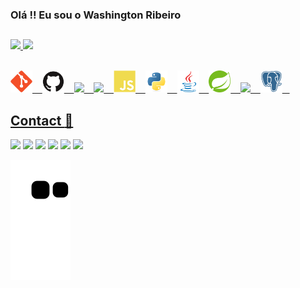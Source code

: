 ### Olá !! Eu sou o Washington Ribeiro
##

<div align="left">
  <a href="https://github.com/WashinRibeiro">
  <img height="180em" src="https://github-readme-stats.vercel.app/api?username=WashinRibeiro&show_icons=true&theme=dracula&include_all_commits=true&count_private=true"/>
  <img height="180em" src="https://github-readme-stats.vercel.app/api/top-langs/?username=WashinRibeiro&layout=compact&langs_count=7&theme=dracula"/>
</div>
  
  
 <br/>
 <p align="left" >
    <img height="35" src="https://raw.githubusercontent.com/devicons/devicon/master/icons/git/git-original.svg">  &nbsp;&nbsp;
    <img height="35" src="https://raw.githubusercontent.com/devicons/devicon/master/icons/github/github-original.svg"> &nbsp;&nbsp;
    <img height="35" src="https://cdn.jsdelivr.net/gh/devicons/devicon/icons/html5/html5-original.svg" /> &nbsp;&nbsp;
    <img height="35" src="https://cdn.jsdelivr.net/gh/devicons/devicon/icons/css3/css3-original.svg" /> &nbsp;&nbsp;
    <img height="35" src="https://raw.githubusercontent.com/devicons/devicon/master/icons/javascript/javascript-plain.svg"> &nbsp;&nbsp;
    <img height="35" src="https://raw.githubusercontent.com/devicons/devicon/master/icons/python/python-original.svg"> &nbsp;&nbsp;
    <img height="35" src="https://raw.githubusercontent.com/devicons/devicon/master/icons/java/java-original.svg"> &nbsp;&nbsp;
    <img height="35" src="https://raw.githubusercontent.com/devicons/devicon/master/icons/spring/spring-original.svg"> &nbsp;&nbsp;
    <img height="35" src="https://cdn.jsdelivr.net/gh/devicons/devicon/icons/csharp/csharp-plain.svg"> &nbsp;&nbsp;
    <img height="35" src="https://raw.githubusercontent.com/devicons/devicon/master/icons/postgresql/postgresql-plain.svg"> &nbsp;&nbsp;
</p>

 

 ## Contact :iphone:
  
<div>
    <a href="https://github.com/WashinRibeiro" target="_blank"><img  src="https://img.shields.io/badge/github-%23100000.svg?&style=for-the-badge&logo=github&logoColor=white&link=https://github.com/WashinRibeiro"></a>
    <a href="mailto:washinuchiha@gmail.com"><img src="https://img.shields.io/badge/gmail-D14836?&style=for-the-badge&logo=gmail&logoColor=white&link=mailto:washinuchiha@gmail.com"></a>
    <a href="https://www.linkedin.com/in/washington-ribeiro-da-silva-67997219a/"><img src="https://img.shields.io/badge/linkedin-%230077B5.svg?&style=for-the-badge&logo=linkedin&logoColor=white&link=https://www.linkedin.com/in/washington-ribeiro-da-silva-67997219a/"></a>
    <a href="https://www.facebook.com/washington.ribeiro.376258"><img src="https://img.shields.io/badge/facebook-%231877F2.svg?&style=for-the-badge&logo=facebook&logoColor=white&link=https://www.facebook.com/washington.ribeiro.376258"></a>
    <a href="https://api.whatsapp.com/send?phone=5521968497034text=Olá!%20Washington"><img src="https://img.shields.io/badge/WhatsApp-25D366?style=for-the-badge&logo=whatsapp&logoColor=white"></a>
    <a href="https://www.instagram.com/washin_fdc/"><img src="https://img.shields.io/badge/instagram-%23E4405F.svg?&style=for-the-badge&logo=instagram&logoColor=white&link=https://www.instagram.com/washin_fdc/"></a>
<div>

  
![Snake animation](https://github.com/WashinRibeiro/WashinRibeiro/blob/output/github-contribution-grid-snake.svg)
